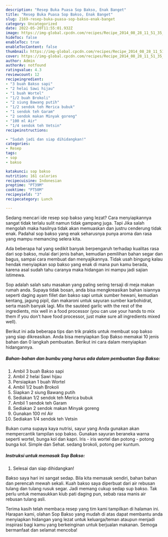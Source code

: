 ```yaml
---
description: "Resep Buka Puasa Sop Bakso, Enak Banget"
title: "Resep Buka Puasa Sop Bakso, Enak Banget"
slug: 2169-resep-buka-puasa-sop-bakso-enak-banget
category: Uncategorized
date: 2022-05-20T11:55:01.932Z
image: https://img-global.cpcdn.com/recipes/Recipe_2014_08_28_11_51_35_679_f3bbb9e1e4064b2046b4/680x482cq70/sop-bakso-foto-resep-utama.jpg
hideToc: false
enableToc: true
enableTocContent: false
thumbnail: https://img-global.cpcdn.com/recipes/Recipe_2014_08_28_11_51_35_679_f3bbb9e1e4064b2046b4/680x482cq70/sop-bakso-foto-resep-utama.jpg
cover: https://img-global.cpcdn.com/recipes/Recipe_2014_08_28_11_51_35_679_f3bbb9e1e4064b2046b4/680x482cq70/sop-bakso-foto-resep-utama.jpg
author: Admin
authorAv: notfound
ratingvalue: 4.3
reviewcount: 12
recipeingredient:
- "3 buah Bakso sapi"
- "2 helai Sawi hijau"
- "1 buah Wortel"
- "1/2 buah Brokoli"
- "2 siung Bawang putih"
- "1/2 sendok teh Merica bubuk"
- "1 sendok teh Garam"
- "2 sendok makan Minyak goreng"
- "100 ml Air"
- "1/4 sendok teh Vetsin"
recipeinstructions:

- "Sudah jadi dan siap dihidangkan!"
categories:
- Resep
tags:
- sop
- bakso

katakunci: sop bakso 
nutrition: 161 calories
recipecuisine: Indonesian
preptime: "PT39M"
cooktime: "PT50M"
recipeyield: "3"
recipecategory: Lunch

---
```



Sedang mencari ide resep sop bakso yang lezat? Cara menyiapkannya sangat tidak terlalu sulit namun tidak gampang juga. Tapi Jika salah mengolah maka hasilnya tidak akan memuaskan dan justru cenderung tidak enak. Padahal sop bakso yang enak seharusnya punya aroma dan rasa yang mampu memancing selera kita.


Ada beberapa hal yang sedikit banyak berpengaruh terhadap kualitas rasa dari sop bakso, mulai dari jenis bahan, kemudian pemilihan bahan segar dan bagus, sampai cara membuat dan menyajikannya. Tidak usah bingung kalau hendak menyiapkan sop bakso yang enak di mana pun kamu berada, karena asal sudah tahu caranya maka hidangan ini mampu jadi sajian istimewa.

Sop adalah salah satu masakan yang paling sering tersaji di meja makan rumah anda. Supaya tidak bosan, anda bisa mengkreasikan bahan isiannya seperti daging ayam fillet dan bakso sapi untuk sumber hewani, kemudian kentang, jagung pipil, dan makaroni untuk sayuran sumber karbohidrat, serta masih banyak lagi. Mix the sautéed garlic with the rest of the ingredients, mix well in a food processor (you can use your hands to mix them if you don&#39;t have food processor, just make sure all ingredients mixed well).


Berikut ini ada beberapa tips dan trik praktis untuk membuat sop bakso yang siap dikreasikan. Anda bisa menyiapkan Sop Bakso memakai 10 jenis bahan dan 0 langkah pembuatan. Berikut ini cara dalam menyiapkan hidangannya.

<!--inarticleads1-->

##### Bahan-bahan dan bumbu yang harus ada dalam pembuatan Sop Bakso:

1. Ambil 3 buah Bakso sapi
1. Ambil 2 helai Sawi hijau
1. Persiapkan 1 buah Wortel
1. Ambil 1/2 buah Brokoli
1. Siapkan 2 siung Bawang putih
1. Sediakan 1/2 sendok teh Merica bubuk
1. Ambil 1 sendok teh Garam
1. Sediakan 2 sendok makan Minyak goreng
1. Gunakan 100 ml Air
1. Sediakan 1/4 sendok teh Vetsin


Bukan cuma supaya kaya nutrisi, sayur yang Anda gunakan akan mempercantik tampilan sop bakso. Gunakan sayuran beraneka warna seperti wortel, bunga kol dan kapri. Iris - iris wortel dan potong - potong bunga kol. Simple dan Sehat. sedang brokoli, potong per kuntum. 

<!--inarticleads2-->

##### Instruksi untuk memasak Sop Bakso:


1. Selesai dan siap dihidangkan!

Bakso saya hari ini sangat sedap. Bila kita memasak sendiri, bahan bahan dan perencah mewah sekali. Kuah bakso saya diperbuat dari air rebusan tulang dan tulang rusuk segar. Jadi memang cukup sedap sup bakso. Tak perlu untuk memasukkan kiub pati daging pun, sebab rasa manis air rebusan tulang asli. 

Terima kasih telah membaca resep yang tim kami tampilkan di halaman ini. Harapan kami, olahan Sop Bakso yang mudah di atas dapat membantu anda menyiapkan hidangan yang lezat untuk keluarga/teman ataupun menjadi inspirasi bagi kamu yang berkeinginan untuk berjualan makanan. Semoga bermanfaat dan selamat mencoba!
